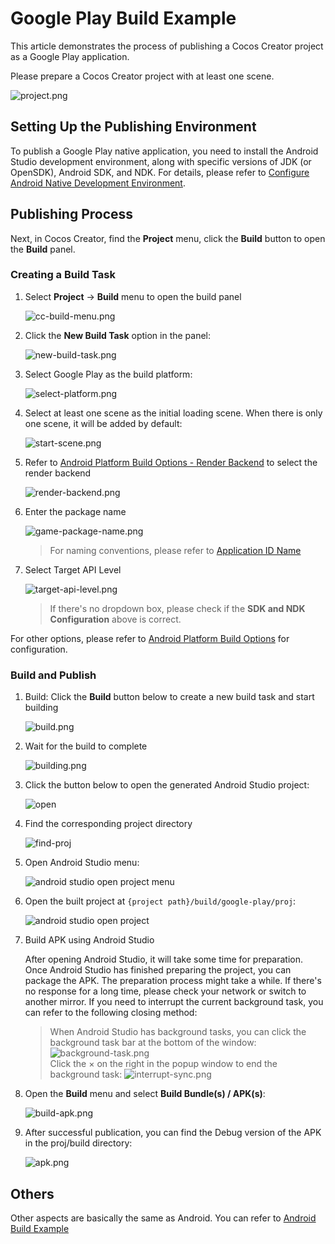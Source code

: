 # Google Play Build Example

This article demonstrates the process of publishing a Cocos Creator project as a Google Play application.

Please prepare a Cocos Creator project with at least one scene.

![project.png](images/project.png)

## Setting Up the Publishing Environment

To publish a Google Play native application, you need to install the Android Studio development environment, along with specific versions of JDK (or OpenSDK), Android SDK, and NDK. For details, please refer to [Configure Android Native Development Environment](../android/build-setup-evn-android.md).

## Publishing Process

Next, in Cocos Creator, find the **Project** menu, click the **Build** button to open the **Build** panel.

### Creating a Build Task

1. Select **Project** -> **Build** menu to open the build panel

    ![cc-build-menu.png](images/cc-build-menu.png)

2. Click the **New Build Task** option in the panel:

    ![new-build-task.png](images/new-build-task.png)

3. Select Google Play as the build platform:

    ![select-platform.png](images/select-platform.png)

4. Select at least one scene as the initial loading scene. When there is only one scene, it will be added by default:

    ![start-scene.png](images/start-scene.png)

5. Refer to [Android Platform Build Options - Render Backend](../native-options.md#%E6%B8%B2%E6%9F%93%E5%90%8E%E7%AB%AF) to select the render backend

    ![render-backend.png](images/render-backend.png)

6. Enter the package name

    ![game-package-name.png](images/game-package-name.png)

    > For naming conventions, please refer to [Application ID Name](../native-options.md#%E5%BA%94%E7%94%A8-id-%E5%90%8D%E7%A7%B0)

7. Select Target API Level

    ![target-api-level.png](images/target-api-level.png)

    > If there's no dropdown box, please check if the **SDK and NDK Configuration** above is correct.

For other options, please refer to [Android Platform Build Options](../native-options.md#android-%E5%B9%B3%E5%8F%B0%E6%9E%84%E5%BB%BA%E9%80%89%E9%A1%B9) for configuration.

### Build and Publish

1. Build: Click the **Build** button below to create a new build task and start building

    ![build.png](images/build.png)

2. Wait for the build to complete

    ![building.png](images/building.png)

3. Click the button below to open the generated Android Studio project:

    ![open](images/open.png)

4. Find the corresponding project directory

    ![find-proj](images/find-proj.png)

5. Open Android Studio menu:

    ![android studio open project menu](images/as-open-menu.png)

6. Open the built project at `{project path}/build/google-play/proj`:

    ![android studio open project](images/as-open-proj.png)

7. Build APK using Android Studio

    After opening Android Studio, it will take some time for preparation. Once Android Studio has finished preparing the project, you can package the APK. The preparation process might take a while. If there's no response for a long time, please check your network or switch to another mirror. If you need to interrupt the current background task, you can refer to the following closing method:

    > When Android Studio has background tasks, you can click the background task bar at the bottom of the window:
    > ![background-task.png](./images/background-task.png) <br>
    > Click the × on the right in the popup window to end the background task:
    > ![interrupt-sync.png](images/interrupt-sync.png)

8. Open the **Build** menu and select **Build Bundle(s) / APK(s)**:

    ![build-apk.png](images/build-apk.png)

9. After successful publication, you can find the Debug version of the APK in the proj/build directory:

    ![apk.png](images/apk.png)

## Others
Other aspects are basically the same as Android. You can refer to [Android Build Example](../android/build-example-android.md)